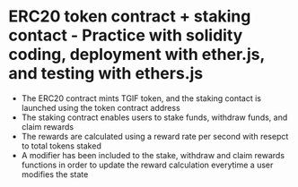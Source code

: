 # ERC20 token contract + staking contact - Practice with solidity coding, deployment with ether.js, and testing with ethers.js

- The ERC20 contract mints TGIF token, and the staking contact is launched using the token contract address
- The staking contract enables users to stake funds, withdraw funds, and claim rewards
- The rewards are calculated using a reward rate per second with resepct to total tokens staked
- A modifier has been included to the stake, withdraw and claim rewards functions in order to update the reward calculation everytime a user modifies the state
